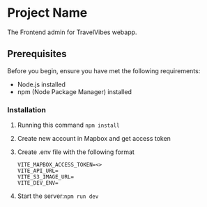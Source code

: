 # Project Name

The Frontend admin for TravelVibes webapp.

## Prerequisites

Before you begin, ensure you have met the following requirements:

- Node.js installed
- npm (Node Package Manager) installed

### Installation

1.  Running this command
    `npm install`
2.  Create new account in Mapbox and get access token

3.  Create .env file with the following format

    ```
    VITE_MAPBOX_ACCESS_TOKEN=<>
    VITE_API_URL=
    VITE_S3_IMAGE_URL=
    VITE_DEV_ENV=
    ```

4.  Start the server:`npm run dev`
